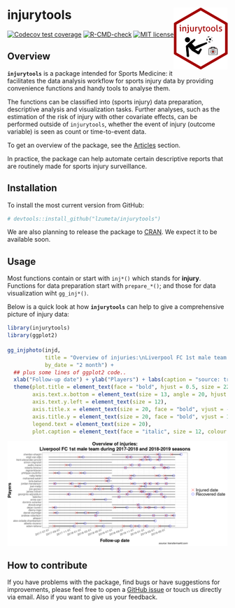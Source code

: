 
<!-- README.md is generated from README.Rmd. Please edit that file -->

# injurytools <img src="man/figures/logo.png" align="right" height ="142" />

<!-- badges: start -->

[![Codecov test
coverage](https://codecov.io/gh/lzumeta/injurytools/branch/master/graph/badge.svg)](https://app.codecov.io/gh/lzumeta/injurytools?branch=master)
[![R-CMD-check](https://github.com/lzumeta/injurytools/workflows/R-CMD-check/badge.svg)](https://github.com/lzumeta/injurytools/actions)
[![MIT
license](https://img.shields.io/badge/license-MIT-brightgreen.svg)](https://opensource.org/licenses/MIT)
<!-- badges: end -->

<!-- - Shiny: -->
<!-- - Authors: -->
<!-- - Version: -->

## Overview

**`injurytools`** is a package intended for Sports Medicine: it
facilitates the data analysis workflow for sports injury data by
providing convenience functions and handy tools to analyse them.

The functions can be classified into (sports injury) data preparation,
descriptive analysis and visualization tasks. Further analyses, such as
the estimation of the risk of injury with other covariate effects, can
be performed outside of `injurytools`, whether the event of injury
(outcome variable) is seen as count or time-to-event data.

To get an overview of the package, see the
[Articles](https://lzumeta.github.io/injurytools/articles/) section.

In practice, the package can help automate certain descriptive reports
that are routinely made for sports injury surveillance.

## Installation

<!-- To install from [CRAN](https://CRAN.R-project.org): -->
<!-- ``` {r} -->
<!-- install.packages("injurytools") -->
<!-- ``` -->

To install the most current version from GitHub:

``` r
# devtools::install_github("lzumeta/injurytools")
```

We are also planning to release the package to
[CRAN](https://CRAN.R-project.org). We expect it to be available soon.

## Usage

Most functions contain or start with `inj*()` which stands for
**injury**. Functions for data preparation start with `prepare_*()`; and
those for data visualization wiht `gg_inj*()`.

Below is a quick look at how **`injurytools`** can help to give a
comprehensive picture of injury data:

``` r
library(injurytools)
library(ggplot2)

gg_injphoto(injd, 
            title = "Overview of injuries:\nLiverpool FC 1st male team during 2017-2018 and 2018-2019 seasons",
            by_date = "2 month") +
  ## plus some lines of ggplot2 code..
  xlab("Follow-up date") + ylab("Players") + labs(caption = "source: transfermarkt.com") +
  theme(plot.title = element_text(face = "bold", hjust = 0.5, size = 22),
        axis.text.x.bottom = element_text(size = 13, angle = 20, hjust = 1),
        axis.text.y.left = element_text(size = 12),
        axis.title.x = element_text(size = 20, face = "bold", vjust = -1),
        axis.title.y = element_text(size = 20, face = "bold", vjust = 1.8),
        legend.text = element_text(size = 20),
        plot.caption = element_text(face = "italic", size = 12, colour = "gray10"))
```

![](man/figures/README-unnamed-chunk-3-1.png)<!-- -->

## How to contribute

If you have problems with the package, find bugs or have suggestions for
improvements, please feel free to open a [GitHub
issue](https://github.com/lzumeta/injurytools/issues) or touch us
directly via email. Also if you want to give us your feedback.

<!-- ## References -->
